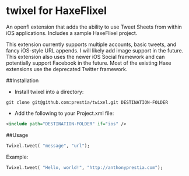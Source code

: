 # twixel for HaxeFlixel

An openfl extension that adds the ability to use Tweet Sheets from within iOS applications. Includes a sample HaxeFlixel project.

This extension currently supports multiple accounts, basic tweets, and fancy iOS-style URL appends. I will likely add image support in the future. This extension also uses the newer iOS Social framework and can potentially support Facebook in the future. Most of the existing Haxe extensions use the deprecated Twitter framework.

##Installation

* Install twixel into a directory:
```git
git clone git@github.com:prestia/twixel.git DESTINATION-FOLDER
```
* Add the following to your Project.xml file:
```xml
<include path="DESTINATION-FOLDER" if="ios" />
```

##Usage

```haxe
Twixel.tweet( "message", "url");
```
Example:
```haxe
Twixel.tweet( "Hello, world!", "http://anthonyprestia.com");
```
